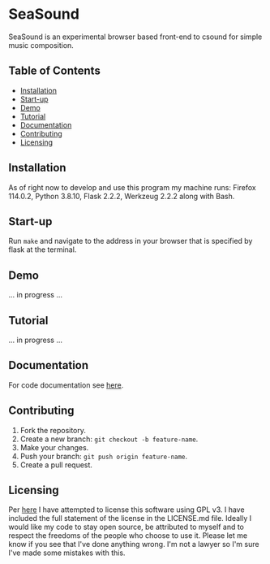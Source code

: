 # SeaSound
SeaSound is an experimental browser based front-end to csound for simple music composition.

## Table of Contents
- [Installation](#installation)
- [Start-up](#start-up)
- [Demo](#demo)
- [Tutorial](#tutorial)
- [Documentation](#documentation)
- [Contributing](#contributing)
- [Licensing](#licensing)

## Installation
As of right now to develop and use this program my machine runs: Firefox 114.0.2, Python 3.8.10, Flask 2.2.2, Werkzeug 2.2.2 along with Bash. 

## Start-up
Run `make` and navigate to the address in your browser that is specified by flask at the terminal.

## Demo
... in progress ...

## Tutorial
... in progress ...

## Documentation
For code documentation see [here](https://mehstruslehpy.github.io/SeaSound/).

## Contributing
1. Fork the repository.
2. Create a new branch: `git checkout -b feature-name`.
3. Make your changes.
4. Push your branch: `git push origin feature-name`.
5. Create a pull request.

## Licensing
Per [here](https://choosealicense.com/licenses/gpl-3.0/) I have attempted to license this software using GPL v3. I have included the full statement of the license in the LICENSE.md file. Ideally I would like my code to stay open source, be attributed to myself and to respect the freedoms of the people who choose to use it. Please let me know if you see that I've done anything wrong. I'm not a lawyer so I'm sure I've made some mistakes with this.

